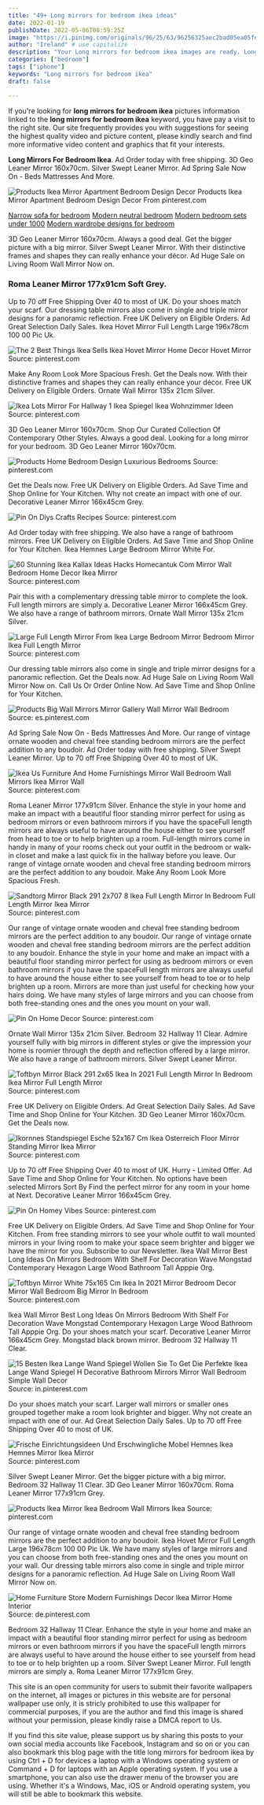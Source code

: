 ```yaml
---
title: "49+ Long mirrors for bedroom ikea ideas"
date: 2022-01-19
publishDate: 2022-05-06T08:59:25Z
image: "https://i.pinimg.com/originals/96/25/63/96256325aec2bad05ea05fe7ab799e6a.jpg"
author: "Ireland" # use capitalize
description: "Your Long mirrors for bedroom ikea images are ready. Long mirrors for bedroom ikea are a topic that is being searched for and liked by netizens today. You can Download the Long mirrors for bedroom ikea files here. Find and Download all free vectors."
categories: ["bedroom"]
tags: ["iphone"]
keywords: "Long mirrors for bedroom ikea"
draft: false

---
```


If you're looking for **long mirrors for bedroom ikea** pictures information linked to the **long mirrors for bedroom ikea** keyword, you have pay a visit to the right  site.  Our site frequently  provides you with  suggestions  for seeing  the highest  quality video and picture  content, please kindly search and find more informative video content and graphics  that fit your interests.

**Long Mirrors For Bedroom Ikea**. Ad Order today with free shipping. 3D Geo Leaner Mirror 160x70cm. Silver Swept Leaner Mirror. Ad Spring Sale Now On - Beds Mattresses And More.

![Products Ikea Mirror Apartment Bedroom Design Decor](https://i.pinimg.com/736x/6c/30/3a/6c303adcf4d4c710c8884eda8c0567f7--ikea-mirror-mirror-mirror.jpg "Products Ikea Mirror Apartment Bedroom Design Decor")
Products Ikea Mirror Apartment Bedroom Design Decor From pinterest.com

[Narrow sofa for bedroom](/narrow-sofa-for-bedroom/)
[Modern neutral bedroom](/modern-neutral-bedroom/)
[Modern bedroom sets under 1000](/modern-bedroom-sets-under-1000/)
[Modern wardrobe designs for bedroom](/modern-wardrobe-designs-for-bedroom/)

3D Geo Leaner Mirror 160x70cm. Always a good deal. Get the bigger picture with a big mirror. Silver Swept Leaner Mirror. With their distinctive frames and shapes they can really enhance your décor. Ad Huge Sale on Living Room Wall Mirror Now on.

### Roma Leaner Mirror 177x91cm Soft Grey.

Up to 70 off Free Shipping Over 40 to most of UK. Do your shoes match your scarf. Our dressing table mirrors also come in single and triple mirror designs for a panoramic reflection. Free UK Delivery on Eligible Orders. Ad Great Selection Daily Sales. Ikea Hovet Mirror Full Length Large 196x78cm 100 00 Pic Uk.


![The 2 Best Things Ikea Sells Ikea Hovet Mirror Home Decor Hovet Mirror](https://i.pinimg.com/originals/c5/45/b2/c545b2eced7eb78f1002370965a6a1be.jpg "The 2 Best Things Ikea Sells Ikea Hovet Mirror Home Decor Hovet Mirror")
Source: pinterest.com

Make Any Room Look More Spacious Fresh. Get the Deals now. With their distinctive frames and shapes they can really enhance your décor. Free UK Delivery on Eligible Orders. Ornate Wall Mirror 135x 21cm Silver.

![Ikea Lots Mirror For Hallway 1 Ikea Spiegel Ikea Wohnzimmer Ideen](https://i.pinimg.com/736x/61/c2/d7/61c2d725bb9c2e9298d8882677b6a31e--ikea-lots-mirror-hallways.jpg "Ikea Lots Mirror For Hallway 1 Ikea Spiegel Ikea Wohnzimmer Ideen")
Source: pinterest.com

3D Geo Leaner Mirror 160x70cm. Shop Our Curated Collection Of Contemporary Other Styles. Always a good deal. Looking for a long mirror for your bedroom. 3D Geo Leaner Mirror 160x70cm.

![Products Home Bedroom Design Luxurious Bedrooms](https://i.pinimg.com/originals/26/5a/6b/265a6bcdffb6072301dae7e6d09cb849.jpg "Products Home Bedroom Design Luxurious Bedrooms")
Source: pinterest.com

Get the Deals now. Free UK Delivery on Eligible Orders. Ad Save Time and Shop Online for Your Kitchen. Why not create an impact with one of our. Decorative Leaner Mirror 166x45cm Grey.

![Pin On Diys Crafts Recipes](https://i.pinimg.com/originals/3f/6a/0a/3f6a0a5c4b73eab6f49e9192bca58415.jpg "Pin On Diys Crafts Recipes")
Source: pinterest.com

Ad Order today with free shipping. We also have a range of bathroom mirrors. Free UK Delivery on Eligible Orders. Ad Save Time and Shop Online for Your Kitchen. Ikea Hemnes Large Bedroom Mirror White For.

![60 Stunning Ikea Kallax Ideas Hacks Homecantuk Com Mirror Wall Bedroom Home Decor Ikea Mirror](https://i.pinimg.com/736x/85/0c/f6/850cf68d08e9b6be6442fa7b9ea95313.jpg "60 Stunning Ikea Kallax Ideas Hacks Homecantuk Com Mirror Wall Bedroom Home Decor Ikea Mirror")
Source: pinterest.com

Pair this with a complementary dressing table mirror to complete the look. Full length mirrors are simply a. Decorative Leaner Mirror 166x45cm Grey. We also have a range of bathroom mirrors. Ornate Wall Mirror 135x 21cm Silver.

![Large Full Length Mirror From Ikea Large Bedroom Mirror Bedroom Mirror Ikea Full Length Mirror](https://i.pinimg.com/originals/8b/f4/5c/8bf45c742615c0a742c26443dedb4c38.jpg "Large Full Length Mirror From Ikea Large Bedroom Mirror Bedroom Mirror Ikea Full Length Mirror")
Source: pinterest.com

Our dressing table mirrors also come in single and triple mirror designs for a panoramic reflection. Get the Deals now. Ad Huge Sale on Living Room Wall Mirror Now on. Call Us Or Order Online Now. Ad Save Time and Shop Online for Your Kitchen.

![Products Big Wall Mirrors Mirror Gallery Wall Mirror Wall Bedroom](https://i.pinimg.com/originals/9e/29/0a/9e290a5244236659298dab74d8b96114.jpg "Products Big Wall Mirrors Mirror Gallery Wall Mirror Wall Bedroom")
Source: es.pinterest.com

Ad Spring Sale Now On - Beds Mattresses And More. Our range of vintage ornate wooden and cheval free standing bedroom mirrors are the perfect addition to any boudoir. Ad Order today with free shipping. Silver Swept Leaner Mirror. Up to 70 off Free Shipping Over 40 to most of UK.

![Ikea Us Furniture And Home Furnishings Mirror Wall Bedroom Wall Mirrors Ikea Mirror Wall](https://i.pinimg.com/originals/c2/ab/a6/c2aba6280308e8337b8767c050003a00.jpg "Ikea Us Furniture And Home Furnishings Mirror Wall Bedroom Wall Mirrors Ikea Mirror Wall")
Source: pinterest.com

Roma Leaner Mirror 177x91cm Silver. Enhance the style in your home and make an impact with a beautiful floor standing mirror perfect for using as bedroom mirrors or even bathroom mirrors if you have the spaceFull length mirrors are always useful to have around the house either to see yourself from head to toe or to help brighten up a room. Full-length mirrors come in handy in many of your rooms check out your outfit in the bedroom or walk-in closet and make a last quick fix in the hallway before you leave. Our range of vintage ornate wooden and cheval free standing bedroom mirrors are the perfect addition to any boudoir. Make Any Room Look More Spacious Fresh.

![Sandtorg Mirror Black 291 2x707 8 Ikea Full Length Mirror In Bedroom Full Length Mirror Ikea Mirror](https://i.pinimg.com/originals/92/37/fe/9237fe1c5ff7d5da7096a75dfe60b147.png "Sandtorg Mirror Black 291 2x707 8 Ikea Full Length Mirror In Bedroom Full Length Mirror Ikea Mirror")
Source: pinterest.com

Our range of vintage ornate wooden and cheval free standing bedroom mirrors are the perfect addition to any boudoir. Our range of vintage ornate wooden and cheval free standing bedroom mirrors are the perfect addition to any boudoir. Enhance the style in your home and make an impact with a beautiful floor standing mirror perfect for using as bedroom mirrors or even bathroom mirrors if you have the spaceFull length mirrors are always useful to have around the house either to see yourself from head to toe or to help brighten up a room. Mirrors are more than just useful for checking how your hairs doing. We have many styles of large mirrors and you can choose from both free-standing ones and the ones you mount on your wall.

![Pin On Home Decor](https://i.pinimg.com/474x/35/9c/a9/359ca97f035201d8e3e25534bf0a3bdf--large-wall-mirrors-mirror-tiles.jpg "Pin On Home Decor")
Source: pinterest.com

Ornate Wall Mirror 135x 21cm Silver. Bedroom 32 Hallway 11 Clear. Admire yourself fully with big mirrors in different styles or give the impression your home is roomier through the depth and reflection offered by a large mirror. We also have a range of bathroom mirrors. Silver Swept Leaner Mirror.

![Toftbyn Mirror Black 291 2x65 Ikea In 2021 Full Length Mirror In Bedroom Ikea Mirror Full Length Mirror](https://i.pinimg.com/originals/9a/6e/dc/9a6edc1ab10b62fa9edb83a33e6db363.png "Toftbyn Mirror Black 291 2x65 Ikea In 2021 Full Length Mirror In Bedroom Ikea Mirror Full Length Mirror")
Source: pinterest.com

Free UK Delivery on Eligible Orders. Ad Great Selection Daily Sales. Ad Save Time and Shop Online for Your Kitchen. 3D Geo Leaner Mirror 160x70cm. Get the Deals now.

![Ikornnes Standspiegel Esche 52x167 Cm Ikea Osterreich Floor Mirror Standing Mirror Ikea Mirror](https://i.pinimg.com/originals/97/bb/e7/97bbe7bfcaf16e85c333b90cf21cf03f.jpg "Ikornnes Standspiegel Esche 52x167 Cm Ikea Osterreich Floor Mirror Standing Mirror Ikea Mirror")
Source: pinterest.com

Up to 70 off Free Shipping Over 40 to most of UK. Hurry - Limited Offer. Ad Save Time and Shop Online for Your Kitchen. No options have been selected Mirrors Sort By Find the perfect mirror for any room in your home at Next. Decorative Leaner Mirror 166x45cm Grey.

![Pin On Homey Vibes](https://i.pinimg.com/736x/e7/b1/fa/e7b1fae98339b61e2e4fb99d1931ca49.jpg "Pin On Homey Vibes")
Source: pinterest.com

Free UK Delivery on Eligible Orders. Ad Save Time and Shop Online for Your Kitchen. From free standing mirrors to see your whole outfit to wall mounted mirrors in your living room to make your space seem brighter and bigger we have the mirror for you. Subscribe to our Newsletter. Ikea Wall Mirror Best Long Ideas On Mirrors Bedroom With Shelf For Decoration Wave Mongstad Contemporary Hexagon Large Wood Bathroom Tall Apppie Org.

![Toftbyn Mirror White 75x165 Cm Ikea In 2021 Mirror Bedroom Decor Mirror Wall Bedroom Big Mirror In Bedroom](https://i.pinimg.com/originals/93/ba/cb/93bacb05237648bfed607486529dca6b.jpg "Toftbyn Mirror White 75x165 Cm Ikea In 2021 Mirror Bedroom Decor Mirror Wall Bedroom Big Mirror In Bedroom")
Source: pinterest.com

Ikea Wall Mirror Best Long Ideas On Mirrors Bedroom With Shelf For Decoration Wave Mongstad Contemporary Hexagon Large Wood Bathroom Tall Apppie Org. Do your shoes match your scarf. Decorative Leaner Mirror 166x45cm Grey. Mongstad black brown mirror. Bedroom 32 Hallway 11 Clear.

![15 Besten Ikea Lange Wand Spiegel Wollen Sie To Get Die Perfekte Ikea Lange Wand Spiegel H Decorative Bathroom Mirrors Mirror Wall Bedroom Simple Wall Decor](https://i.pinimg.com/736x/43/22/cf/4322cf5c201b53cb1718565038ffed7b.jpg "15 Besten Ikea Lange Wand Spiegel Wollen Sie To Get Die Perfekte Ikea Lange Wand Spiegel H Decorative Bathroom Mirrors Mirror Wall Bedroom Simple Wall Decor")
Source: in.pinterest.com

Do your shoes match your scarf. Larger wall mirrors or smaller ones grouped together make a room look brighter and bigger. Why not create an impact with one of our. Ad Great Selection Daily Sales. Up to 70 off Free Shipping Over 40 to most of UK.

![Frische Einrichtungsideen Und Erschwingliche Mobel Hemnes Ikea Hemnes Mirror Ikea Mirror](https://i.pinimg.com/600x315/f3/6b/2e/f36b2e0274e9ea1134131c10d49f08df.jpg "Frische Einrichtungsideen Und Erschwingliche Mobel Hemnes Ikea Hemnes Mirror Ikea Mirror")
Source: pinterest.com

Silver Swept Leaner Mirror. Get the bigger picture with a big mirror. Bedroom 32 Hallway 11 Clear. 3D Geo Leaner Mirror 160x70cm. Roma Leaner Mirror 177x91cm Grey.

![Products Ikea Mirror Ikea Bedroom Wall Mirrors Ikea](https://i.pinimg.com/originals/5f/a2/7b/5fa27bbdd42ad603bc6bf9a54aa6b140.jpg "Products Ikea Mirror Ikea Bedroom Wall Mirrors Ikea")
Source: pinterest.com

Our range of vintage ornate wooden and cheval free standing bedroom mirrors are the perfect addition to any boudoir. Ikea Hovet Mirror Full Length Large 196x78cm 100 00 Pic Uk. We have many styles of large mirrors and you can choose from both free-standing ones and the ones you mount on your wall. Our dressing table mirrors also come in single and triple mirror designs for a panoramic reflection. Ad Huge Sale on Living Room Wall Mirror Now on.

![Home Furniture Store Modern Furnishings Decor Ikea Mirror Home Interior](https://i.pinimg.com/originals/96/25/63/96256325aec2bad05ea05fe7ab799e6a.jpg "Home Furniture Store Modern Furnishings Decor Ikea Mirror Home Interior")
Source: de.pinterest.com

Bedroom 32 Hallway 11 Clear. Enhance the style in your home and make an impact with a beautiful floor standing mirror perfect for using as bedroom mirrors or even bathroom mirrors if you have the spaceFull length mirrors are always useful to have around the house either to see yourself from head to toe or to help brighten up a room. Silver Swept Leaner Mirror. Full length mirrors are simply a. Roma Leaner Mirror 177x91cm Grey.

This site is an open community for users to submit their favorite wallpapers on the internet, all images or pictures in this website are for personal wallpaper use only, it is stricly prohibited to use this wallpaper for commercial purposes, if you are the author and find this image is shared without your permission, please kindly raise a DMCA report to Us.

If you find this site value, please support us by sharing this posts to your own social media accounts like Facebook, Instagram and so on or you can also bookmark this blog page with the title long mirrors for bedroom ikea by using Ctrl + D for devices a laptop with a Windows operating system or Command + D for laptops with an Apple operating system. If you use a smartphone, you can also use the drawer menu of the browser you are using. Whether it's a Windows, Mac, iOS or Android operating system, you will still be able to bookmark this website.
